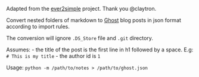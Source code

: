 Adapted from the [ever2simple](https://github.com/claytron/ever2simple) project.  Thank you @claytron.

Convert nested folders of markdown to [Ghost](https://github.com/TryGhost/Ghost) blog posts in json format according to import rules.

The conversion will ignore `.DS_Store` file and `.git` directory.

Assumes:
\- the title of the post is the first line in h1 followed by a space. E.g:
`# This is my title`
\- the author id is `1`

Usage:
`python -m /path/to/notes > /path/to/ghost.json`